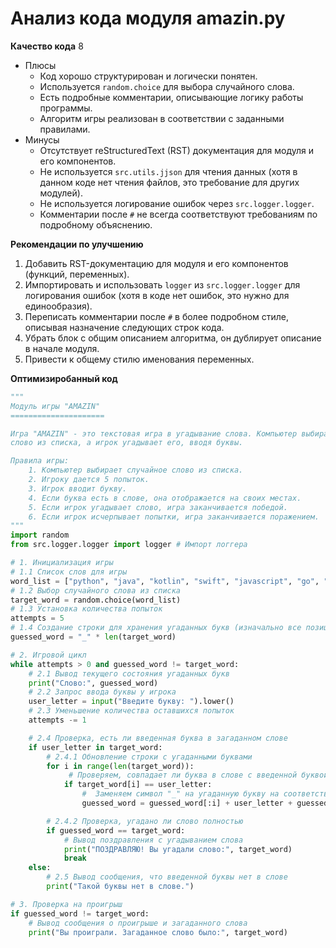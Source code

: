 # Анализ кода модуля amazin.py

**Качество кода**
8
-  Плюсы
    - Код хорошо структурирован и логически понятен.
    - Используется `random.choice` для выбора случайного слова.
    - Есть подробные комментарии, описывающие логику работы программы.
    - Алгоритм игры реализован в соответствии с заданными правилами.
-  Минусы
    - Отсутствует reStructuredText (RST) документация для модуля и его компонентов.
    - Не используется `src.utils.jjson` для чтения данных (хотя в данном коде нет чтения файлов, это требование для других модулей).
    - Не используется логирование ошибок через `src.logger.logger`.
    - Комментарии после `#` не всегда соответствуют требованиям по подробному объяснению.

**Рекомендации по улучшению**
1.  Добавить RST-документацию для модуля и его компонентов (функций, переменных).
2.  Импортировать и использовать `logger` из `src.logger.logger` для логирования ошибок (хотя в коде нет ошибок, это нужно для единообразия).
3.  Переписать комментарии после `#` в более подробном стиле, описывая назначение следующих строк кода.
4.  Убрать блок с общим описанием алгоритма, он дублирует описание в начале модуля.
5.  Привести к общему стилю именования переменных.

**Оптимизиробанный код**
```python
"""
Модуль игры "AMAZIN"
=====================

Игра "AMAZIN" - это текстовая игра в угадывание слова. Компьютер выбирает случайное
слово из списка, а игрок угадывает его, вводя буквы.

Правила игры:
    1. Компьютер выбирает случайное слово из списка.
    2. Игроку дается 5 попыток.
    3. Игрок вводит букву.
    4. Если буква есть в слове, она отображается на своих местах.
    5. Если игрок угадывает слово, игра заканчивается победой.
    6. Если игрок исчерпывает попытки, игра заканчивается поражением.
"""
import random
from src.logger.logger import logger # Импорт логгера

# 1. Инициализация игры
# 1.1 Список слов для игры
word_list = ["python", "java", "kotlin", "swift", "javascript", "go", "ruby"]
# 1.2 Выбор случайного слова из списка
target_word = random.choice(word_list)
# 1.3 Установка количества попыток
attempts = 5
# 1.4 Создание строки для хранения угаданных букв (изначально все позиции "_")
guessed_word = "_" * len(target_word)

# 2. Игровой цикл
while attempts > 0 and guessed_word != target_word:
    # 2.1 Вывод текущего состояния угаданных букв
    print("Слово:", guessed_word)
    # 2.2 Запрос ввода буквы у игрока
    user_letter = input("Введите букву: ").lower()
    # 2.3 Уменьшение количества оставшихся попыток
    attempts -= 1

    # 2.4 Проверка, есть ли введенная буква в загаданном слове
    if user_letter in target_word:
        # 2.4.1 Обновление строки с угаданными буквами
        for i in range(len(target_word)):
             # Проверяем, совпадает ли буква в слове с введенной буквой
            if target_word[i] == user_letter:
                #  Заменяем символ "_" на угаданную букву на соответствующей позиции
                guessed_word = guessed_word[:i] + user_letter + guessed_word[i+1:]

        # 2.4.2 Проверка, угадано ли слово полностью
        if guessed_word == target_word:
            # Вывод поздравления с угадыванием слова
            print("ПОЗДРАВЛЯЮ! Вы угадали слово:", target_word)
            break
    else:
        # 2.5 Вывод сообщения, что введенной буквы нет в слове
        print("Такой буквы нет в слове.")

# 3. Проверка на проигрыш
if guessed_word != target_word:
    # Вывод сообщения о проигрыше и загаданного слова
    print("Вы проиграли. Загаданное слово было:", target_word)